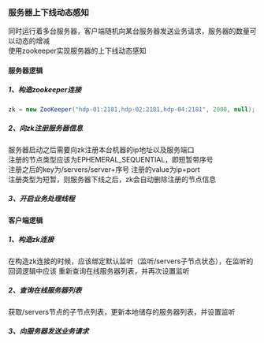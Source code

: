 ### 服务器上下线动态感知
同时运行着多台服务器，客户端随机向某台服务器发送业务请求，服务器的数量可以动态的增减          
使用zookeeper实现服务器的上下线动态感知


#### 服务器逻辑

##### 1、构造zookeeper连接
```java
zk = new ZooKeeper("hdp-01:2181,hdp-02:2181,hdp-04:2181", 2000, null);
```
##### 2、向zk注册服务器信息
服务器启动之后需要向zk注册本台机器的ip地址以及服务端口            
注册的节点类型应该为EPHEMERAL_SEQUENTIAL，即短暂带序号       
注册之后的key为/servers/server+序号
注册的value为ip+port           
注册类型为短暂，则服务器下线之后，zk会自动删除注册的节点信息


##### 3、开启业务处理线程

#### 客户端逻辑

##### 1、构造zk连接
在构造zk连接的时候，应该绑定默认监听（监听/servers子节点状态），在监听的回调逻辑中应该
重新查询在线服务器列表，并再次设置监听

##### 2、查询在线服务器列表
获取/servers节点的子节点列表，更新本地储存的服务器列表，并设置监听

##### 3、向服务器发送业务请求
